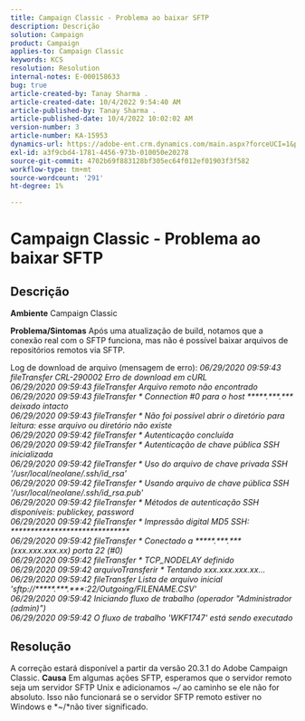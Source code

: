 ```yaml
---
title: Campaign Classic - Problema ao baixar SFTP
description: Descrição
solution: Campaign
product: Campaign
applies-to: Campaign Classic
keywords: KCS
resolution: Resolution
internal-notes: E-000158633
bug: true
article-created-by: Tanay Sharma .
article-created-date: 10/4/2022 9:54:40 AM
article-published-by: Tanay Sharma .
article-published-date: 10/4/2022 10:02:02 AM
version-number: 3
article-number: KA-15953
dynamics-url: https://adobe-ent.crm.dynamics.com/main.aspx?forceUCI=1&pagetype=entityrecord&etn=knowledgearticle&id=ff71298d-ca43-ed11-bba2-0022480868ff
exl-id: a3f9cbd4-1781-4456-973b-010050e20278
source-git-commit: 4702b69f883128bf305ec64f012ef01903f3f582
workflow-type: tm+mt
source-wordcount: '291'
ht-degree: 1%

---
```


# Campaign Classic - Problema ao baixar SFTP

## Descrição

<b>Ambiente</b>
Campaign Classic


<b>Problema/Sintomas</b>
Após uma atualização de build, notamos que a conexão real com o SFTP funciona, mas não é possível baixar arquivos de repositórios remotos via SFTP.

Log de download de arquivo (mensagem de erro):
*06/29/2020 09:59:43 fileTransfer CRL-290002 Erro de download em cURL
<br>06/29/2020 09:59:43 fileTransfer Arquivo remoto não encontrado
<br>06/29/2020 09:59:43 fileTransfer \* Connection #0 para o host \*\*\*\*\*.\*\*\*.\*\*\* deixado intacto
<br>06/29/2020 09:59:43 fileTransfer \* Não foi possível abrir o diretório para leitura: esse arquivo ou diretório não existe
<br>06/29/2020 09:59:42 fileTransfer \* Autenticação concluída
<br>06/29/2020 09:59:42 fileTransfer \* Autenticação de chave pública SSH inicializada
<br>06/29/2020 09:59:42 fileTransfer \* Uso do arquivo de chave privada SSH &#39;/usr/local/neolane/.ssh/id_rsa&#39;
<br>06/29/2020 09:59:42 fileTransfer \* Usando arquivo de chave pública SSH &#39;/usr/local/neolane/.ssh/id_rsa.pub&#39;
<br>06/29/2020 09:59:42 fileTransfer \* Métodos de autenticação SSH disponíveis: publickey, password
<br>06/29/2020 09:59:42 fileTransfer \* Impressão digital MD5 SSH: \*\*\*\*\*\*\*\*\*\*\*\*\*\*\*\*\*\*\*\*\*\*\*\*\*\*\*\*\*\*
<br>06/29/2020 09:59:42 fileTransfer \* Conectado a \*\*\*\*\*.\*\*\*.\*\*\* (xxx.xxx.xxx.xx) porta 22 (#0)
<br>06/29/2020 09:59:42 fileTransfer \* TCP_NODELAY definido
<br>06/29/2020 09:59:42 arquivoTransferir \* Tentando xxx.xxx.xxx.xx...
<br>06/29/2020 09:59:42 fileTransfer Lista de arquivo inicial &#39;sftp://\*\*\*\*\*.\*\*\*.\*\*\*:22/Outgoing/FILENAME.CSV&#39;
<br>06/29/2020 09:59:42 Iniciando fluxo de trabalho (operador &quot;Administrador (admin)&quot;)
<br>06/29/2020 09:59:42 O fluxo de trabalho &#39;WKF1747&#39; está sendo executado*

## Resolução


A correção estará disponível a partir da versão 20.3.1 do Adobe Campaign Classic.
<b>Causa</b>
Em algumas ações SFTP, esperamos que o servidor remoto seja um servidor SFTP Unix e adicionamos *~/* ao caminho se ele não for absoluto.
Isso não funcionará se o servidor SFTP remoto estiver no Windows e *~/*não tiver significado.
